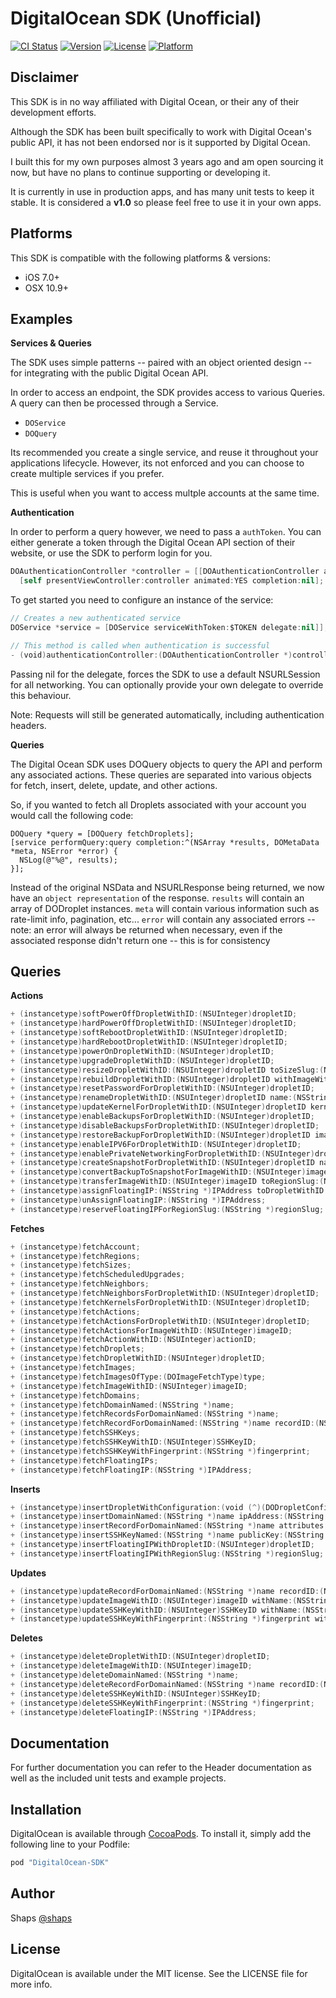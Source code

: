 # DigitalOcean SDK (Unofficial)

[![CI Status](http://img.shields.io/travis/shaps80/DigitalOcean.svg?style=flat)](https://travis-ci.org/shaps80/DigitalOcean)
[![Version](https://img.shields.io/cocoapods/v/DigitalOcean.svg?style=flat)](http://cocoapods.org/pods/DigitalOcean)
[![License](https://img.shields.io/cocoapods/l/DigitalOcean.svg?style=flat)](http://cocoapods.org/pods/DigitalOcean)
[![Platform](https://img.shields.io/cocoapods/p/DigitalOcean.svg?style=flat)](http://cocoapods.org/pods/DigitalOcean)

## Disclaimer

This SDK is in no way affiliated with Digital Ocean, or their any of their development efforts. 

Although the SDK has been built specifically to work with Digital Ocean's public API, it has not been endorsed nor is it supported by Digital Ocean. 

I built this for my own purposes almost 3 years ago and am open sourcing it now, but have no plans to continue supporting or developing it. 

It is currently in use in production apps, and has many unit tests to keep it stable. It is considered a **v1.0** so please feel free to use it in your own apps.

## Platforms

This SDK is compatible with the following platforms & versions:

- iOS 7.0+
- OSX 10.9+

## Examples

**Services & Queries**

The SDK uses simple patterns -- paired with an object oriented design -- for integrating with the public Digital Ocean API.

In order to access an endpoint, the SDK provides access to various Queries. A query can then be processed through a Service.

- `DOService`
- `DOQuery`

Its recommended you create a single service, and reuse it throughout your applications lifecycle. However, its not enforced and you can choose to create multiple services if you prefer.

This is useful when you want to access multple accounts at the same time.

**Authentication**

In order to perform a query however, we need to pass a `authToken`. You can either generate a token through the Digital Ocean API section of their website, or use the SDK to perform login for you.

```swift
DOAuthenticationController *controller = [[DOAuthenticationController alloc] initWithDelegate:self clientID:$CLIENT_ID clientSecret:$CLIENT_SECRET redirectURI:$REDIRECT_URI];
  [self presentViewController:controller animated:YES completion:nil];
```

To get started you need to configure an instance of the service:

```swift
// Creates a new authenticated service
DOService *service = [DOService serviceWithToken:$TOKEN delegate:nil]];

// This method is called when authentication is successful
- (void)authenticationController:(DOAuthenticationController *)controller didAuthenticateWithUser:(DOUser *)user;
```

Passing nil for the delegate, forces the SDK to use a default NSURLSession for all networking. You can optionally provide your own delegate to override this behaviour. 

Note: Requests will still be generated automatically, including authentication headers.

**Queries**

The Digital Ocean SDK uses DOQuery objects to query the API and perform any associated actions. These queries are separated into various objects for fetch, insert, delete, update, and other actions.

So, if you wanted to fetch all Droplets associated with your account you would call the following code:

```objc
DOQuery *query = [DOQuery fetchDroplets];
[service performQuery:query completion:^(NSArray *results, DOMetaData *meta, NSError *error) {
  NSLog(@"%@", results);
}];
```

Instead of the original NSData and NSURLResponse being returned, we now have an `object representation` of the response.
`results` will contain an array of DODroplet instances.
`meta` will contain various information such as rate-limit info, pagination, etc...
`error` will contain any associated errors -- note: an error will always be returned when necessary, even if the associated response didn't return one -- this is for consistency

## Queries

**Actions**

```swift
+ (instancetype)softPowerOffDropletWithID:(NSUInteger)dropletID;
+ (instancetype)hardPowerOffDropletWithID:(NSUInteger)dropletID;
+ (instancetype)softRebootDropletWithID:(NSUInteger)dropletID;
+ (instancetype)hardRebootDropletWithID:(NSUInteger)dropletID;
+ (instancetype)powerOnDropletWithID:(NSUInteger)dropletID;
+ (instancetype)upgradeDropletWithID:(NSUInteger)dropletID;
+ (instancetype)resizeDropletWithID:(NSUInteger)dropletID toSizeSlug:(NSString *)sizeSlug increaseDiskPermanently:(BOOL)disk;
+ (instancetype)rebuildDropletWithID:(NSUInteger)dropletID withImageWithID:(NSUInteger)imageID;
+ (instancetype)resetPasswordForDropletWithID:(NSUInteger)dropletID;
+ (instancetype)renameDropletWithID:(NSUInteger)dropletID name:(NSString *)name;
+ (instancetype)updateKernelForDropletWithID:(NSUInteger)dropletID kernelID:(NSUInteger)kernelID;
+ (instancetype)enableBackupsForDropletWithID:(NSUInteger)dropletID;
+ (instancetype)disableBackupsForDropletWithID:(NSUInteger)dropletID;
+ (instancetype)restoreBackupForDropletWithID:(NSUInteger)dropletID imageID:(NSUInteger)imageID;
+ (instancetype)enableIPV6ForDropletWithID:(NSUInteger)dropletID;
+ (instancetype)enablePrivateNetworkingForDropletWithID:(NSUInteger)dropletID;
+ (instancetype)createSnapshotForDropletWithID:(NSUInteger)dropletID name:(NSString *)name;
+ (instancetype)convertBackupToSnapshotForImageWithID:(NSUInteger)imageID;
+ (instancetype)transferImageWithID:(NSUInteger)imageID toRegionSlug:(NSString *)regionSlug;
+ (instancetype)assignFloatingIP:(NSString *)IPAddress toDropletWithID:(NSUInteger)dropletID;
+ (instancetype)unAssignFloatingIP:(NSString *)IPAddress;
+ (instancetype)reserveFloatingIPForRegionSlug:(NSString *)regionSlug;
```

**Fetches**

```swift
+ (instancetype)fetchAccount;
+ (instancetype)fetchRegions;
+ (instancetype)fetchSizes;
+ (instancetype)fetchScheduledUpgrades;
+ (instancetype)fetchNeighbors;
+ (instancetype)fetchNeighborsForDropletWithID:(NSUInteger)dropletID;
+ (instancetype)fetchKernelsForDropletWithID:(NSUInteger)dropletID;
+ (instancetype)fetchActions;
+ (instancetype)fetchActionsForDropletWithID:(NSUInteger)dropletID;
+ (instancetype)fetchActionsForImageWithID:(NSUInteger)imageID;
+ (instancetype)fetchActionWithID:(NSUInteger)actionID;
+ (instancetype)fetchDroplets;
+ (instancetype)fetchDropletWithID:(NSUInteger)dropletID;
+ (instancetype)fetchImages;
+ (instancetype)fetchImagesOfType:(DOImageFetchType)type;
+ (instancetype)fetchImageWithID:(NSUInteger)imageID;
+ (instancetype)fetchDomains;
+ (instancetype)fetchDomainNamed:(NSString *)name;
+ (instancetype)fetchRecordsForDomainNamed:(NSString *)name;
+ (instancetype)fetchRecordForDomainNamed:(NSString *)name recordID:(NSUInteger)recordID;
+ (instancetype)fetchSSHKeys;
+ (instancetype)fetchSSHKeyWithID:(NSUInteger)SSHKeyID;
+ (instancetype)fetchSSHKeyWithFingerprint:(NSString *)fingerprint;
+ (instancetype)fetchFloatingIPs;
+ (instancetype)fetchFloatingIP:(NSString *)IPAddress;
```

**Inserts**

```swift
+ (instancetype)insertDropletWithConfiguration:(void (^)(DODropletConfiguration * __configuration))configurationBlock;
+ (instancetype)insertDomainNamed:(NSString *)name ipAddress:(NSString *)ipAddress;
+ (instancetype)insertRecordForDomainNamed:(NSString *)name attributes:(NSDictionary *)attributes;
+ (instancetype)insertSSHKeyNamed:(NSString *)name publicKey:(NSString *)publicKey;
+ (instancetype)insertFloatingIPWithDropletID:(NSUInteger)dropletID;
+ (instancetype)insertFloatingIPWithRegionSlug:(NSString *)regionSlug;
```

**Updates**

```swift
+ (instancetype)updateRecordForDomainNamed:(NSString *)name recordID:(NSUInteger)recordID attributes:(NSDictionary *)attributes;
+ (instancetype)updateImageWithID:(NSUInteger)imageID withName:(NSString *)name;
+ (instancetype)updateSSHKeyWithID:(NSUInteger)SSHKeyID withName:(NSString *)name;
+ (instancetype)updateSSHKeyWithFingerprint:(NSString *)fingerprint withName:(NSString *)name;
```

**Deletes**

```swift
+ (instancetype)deleteDropletWithID:(NSUInteger)dropletID;
+ (instancetype)deleteImageWithID:(NSUInteger)imageID;
+ (instancetype)deleteDomainNamed:(NSString *)name;
+ (instancetype)deleteRecordForDomainNamed:(NSString *)name recordID:(NSUInteger)recordID;
+ (instancetype)deleteSSHKeyWithID:(NSUInteger)SSHKeyID;
+ (instancetype)deleteSSHKeyWithFingerprint:(NSString *)fingerprint;
+ (instancetype)deleteFloatingIP:(NSString *)IPAddress;
```


## Documentation

For further documentation you can refer to the Header documentation as well as the included unit tests and example projects.

## Installation

DigitalOcean is available through [CocoaPods](http://cocoapods.org). To install
it, simply add the following line to your Podfile:

```ruby
pod "DigitalOcean-SDK"
```

## Author

Shaps [@shaps](http://twiter.com/shaps)

## License

DigitalOcean is available under the MIT license. See the LICENSE file for more info.
